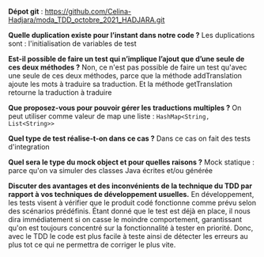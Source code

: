 **Dépot git** : https://github.com/Celina-Hadjara/moda_TDD_octobre_2021_HADJARA.git


**Quelle duplication existe pour l’instant dans notre code ?**
Les duplications sont : l'initialisation de variables de test


**Est-il possible de faire un test qui n’implique l’ajout que d’une seule de ces deux méthodes ?**
Non, ce n'est pas possible de faire un test qu'avec une seule de ces deux méthodes, parce que la méthode
addTranslation ajoute les mots à traduire sa traduction. Et la méthode getTranslation retourne la traduction
à traduire


**Que proposez-vous pour pouvoir gérer les traductions multiples ?**
On peut utiliser comme valeur de map une liste : `HashMap<String, List<String>>`


**Quel type de test réalise-t-on dans ce cas ?**
Dans ce cas on fait des tests d'integration 

**Quel sera le type du mock object et pour quelles raisons ?**
Mock statique : parce qu'on va simuler des classes Java écrites et/ou générée

**Discuter des avantages et des inconvénients de la technique du TDD par rapport à vos techniques de
développement usuelles.**
En développement, les tests visent à vérifier que le produit codé fonctionne comme prévu selon des scénarios 
prédéfinis. Étant donné que le test est déjà en place, il nous dira immédiatement si on casse le moindre 
comportement, garantissant qu'on est toujours concentré sur la fonctionnalité à tester en priorité.
Donc, avec le TDD le code est plus facile à teste ainsi de détecter les erreurs au plus tot ce qui ne permettra de
corriger le plus vite.